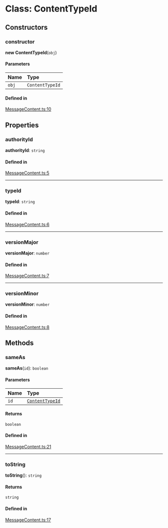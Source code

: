 <!---->
# Class: ContentTypeId

## Constructors

### constructor

**new ContentTypeId**(`obj`)

#### Parameters

| Name | Type |
| :------ | :------ |
| `obj` | `ContentTypeId` |

#### Defined in

[MessageContent.ts:10](https://github.com/xmtp/xmtp-js/blob/9a266d7/src/MessageContent.ts#L10)

## Properties

### authorityId

 **authorityId**: `string`

#### Defined in

[MessageContent.ts:5](https://github.com/xmtp/xmtp-js/blob/9a266d7/src/MessageContent.ts#L5)

___

### typeId

 **typeId**: `string`

#### Defined in

[MessageContent.ts:6](https://github.com/xmtp/xmtp-js/blob/9a266d7/src/MessageContent.ts#L6)

___

### versionMajor

 **versionMajor**: `number`

#### Defined in

[MessageContent.ts:7](https://github.com/xmtp/xmtp-js/blob/9a266d7/src/MessageContent.ts#L7)

___

### versionMinor

 **versionMinor**: `number`

#### Defined in

[MessageContent.ts:8](https://github.com/xmtp/xmtp-js/blob/9a266d7/src/MessageContent.ts#L8)

## Methods

### sameAs

**sameAs**(`id`): `boolean`

#### Parameters

| Name | Type |
| :------ | :------ |
| `id` | [`ContentTypeId`](ContentTypeId.md) |

#### Returns

`boolean`

#### Defined in

[MessageContent.ts:21](https://github.com/xmtp/xmtp-js/blob/9a266d7/src/MessageContent.ts#L21)

___

### toString

**toString**(): `string`

#### Returns

`string`

#### Defined in

[MessageContent.ts:17](https://github.com/xmtp/xmtp-js/blob/9a266d7/src/MessageContent.ts#L17)
